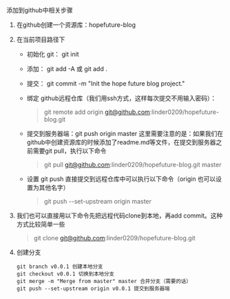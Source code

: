 添加到github中相关步骤

1. 在github创建一个资源库：hopefuture-blog
2. 在当前项目路径下
    - 初始化 git： git init
    - 添加： git add -A 或 git add .
    - 提交： git commit -m "Init the hope future blog project."
    - 绑定 github远程仓库（我们用ssh方式，这样每次提交不用输入密码）：
    
        > git remote add origin git@github.com:linder0209/hopefuture-blog.git
    - 提交到服务器端：git push origin master
  这里需要注意的是：如果我们在github中创建资源库的时候添加了readme.md等文件，在提交到服务器之前需要git pull，执行以下命令

        > git pull git@github.com:linder0209/hopefuture-blog.git master
        
    - 设置 git push 直接提交到远程仓库中可以执行以下命令（origin 也可以设置为其他名字）

         > git push --set-upstream origin master
3. 我们也可以直接用以下命令先把远程代码clone到本地，再add commit。这种方式比较简单一些

   > git clone git@github.com:linder0209/hopefuture-blog.git

4. 创建分支

   ```
   git branch v0.0.1 创建本地分支
   git checkout v0.0.1 切换到本地分支
   git merge -m "Merge from master" master 合并分支（需要的话）
   git push --set-upstream origin v0.0.1 提交到服务器端
   ```
